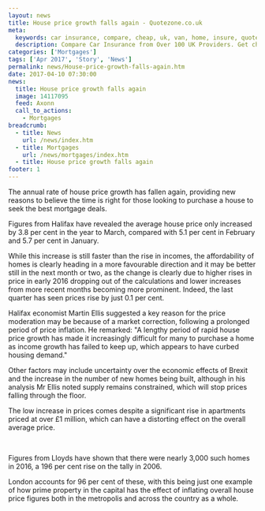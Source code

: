 ```yaml
---
layout: news
title: House price growth falls again - Quotezone.co.uk
meta:
  keywords: car insurance, compare, cheap, uk, van, home, insure, quotes, online, comparison, bike, loans, life
  description: Compare Car Insurance from Over 100 UK Providers. Get cheap quotes online now using our fast, free, secure comparison site
categories: ['Mortgages']
tags: ['Apr 2017', 'Story', 'News']
permalink: news/House-price-growth-falls-again.htm
date: 2017-04-10 07:30:00
news:
  title: House price growth falls again
  image: 14117095
  feed: Axonn
  call_to_actions:
    - Mortgages
breadcrumb:
  - title: News
    url: /news/index.htm
  - title: Mortgages
    url: /news/mortgages/index.htm
  - title: House price growth falls again
footer: 1
---
```


The annual rate of house price growth has fallen again, providing new reasons to believe the time is right for those looking to purchase a house to seek the best mortgage deals.

Figures from Halifax have revealed the average house price only increased by 3.8 per cent in the year to March, compared with 5.1 per cent in February and 5.7 per cent in January.

While this increase is still faster than the rise in incomes, the affordability of homes is clearly heading in a more favourable direction and it may be better still in the next month or two, as the change is clearly due to higher rises in price in early 2016 dropping out of the calculations and lower increases from more recent months becoming more prominent. Indeed, the last quarter has seen prices rise by just 0.1 per cent.

Halifax economist Martin Ellis suggested a key reason for the price moderation may be because of a market correction, following a prolonged period of price inflation. He remarked: &quot;A lengthy period of rapid house price growth has made it increasingly difficult for many to purchase a home as income growth has failed to keep up, which appears to have curbed housing demand.&quot;

Other factors may include uncertainty over the economic effects of Brexit and the increase in the number of new homes being built, although in his analysis Mr Ellis noted supply remains constrained, which will stop prices falling through the floor.

The low increase in prices comes despite a significant rise in apartments priced at over &pound;1 million, which can have a distorting effect on the overall average price.

&nbsp;

Figures from Lloyds have shown that there were nearly 3,000 such homes in 2016, a 196 per cent rise on the tally in 2006.

London accounts for 96 per cent of these, with this being just one example of how prime property in the capital has the effect of inflating overall house price figures both in the metropolis and across the country as a whole.
